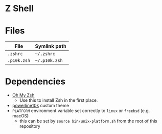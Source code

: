 # Z Shell

# Files

| File | Symlink path |
| - | - |
| `.zshrc` | `~/.zshrc` |
| `.p10k.zsh` | `~/.p10k.zsh` |

# Dependencies

- [Oh My Zsh](https://github.com/robbyrussell/oh-my-zsh)
  - Use this to install Zsh in the first place.
- [powerline10k](https://github.com/romkatv/powerlevel10k) custom theme
- `PLATFORM` environment variable set correctly to `linux` or `freebsd` (e.g. macOS)
  - this can be set by `source bin/unix-platform.sh` from the root of this repository